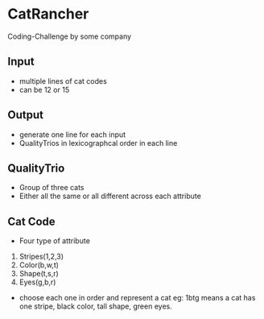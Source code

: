 CatRancher
==========

Coding-Challenge by some company

Input
---
* multiple lines of cat codes
* can be 12 or 15

Output
---
* generate one line for each input
* QualityTrios in lexicographcal order in each line

QualityTrio
---
* Group of three cats 
* Either all the same or all different across each attribute

Cat Code
---
* Four type of attribute
1. Stripes(1,2,3)
2. Color(b,w,t)
3. Shape(t,s,r)
4. Eyes(g,b,r)
* choose each one in order and represent a cat
eg: 1btg means a cat has one stripe, black color, tall shape, green eyes.
